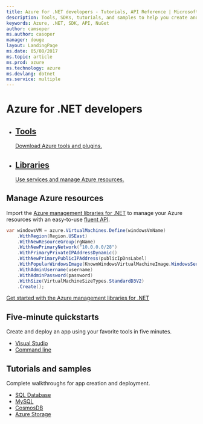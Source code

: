 ```yaml
---
title: Azure for .NET developers - Tutorials, API Reference | Microsoft Docs
description: Tools, SDKs, tutorials, and samples to help you create and deploy .NET apps to Azure.
keywords: Azure, .NET, SDK, API, NuGet
author: camsoper
ms.author: casoper
manager: douge
layout: LandingPage
ms.date: 05/08/2017
ms.topic: article
ms.prod: azure
ms.technology: azure
ms.devlang: dotnet
ms.service: multiple
---
```


# Azure for .NET developers

<ul class="panelContent">
    <li> 
        <div class="cardSize">
            <div class="cardPadding">
                <div class="card">
                    <div class="cardText">
                        <a href="dotnet-tools.md">
                            <h2>Tools</h2>
                            <span>Download Azure tools and plugins.</span>
                        </a>
                    </div>
                </div>
            </div>
        </div>
    </li>
    <li>
        <div class="cardSize">
            <div class="cardPadding">
                <div class="card">
                    <div class="cardText">
                        <a href="dotnet-sdk-azure-install.md">
                            <h2>Libraries</h2>
                            <span>Use services and manage Azure resources.</span>
                        </a>
                    </div>
                </div>
            </div>
        </div>
    </li>
</ul>

## Manage Azure resources

Import the [Azure management libraries for .NET](dotnet-sdk-azure-install.md) to manage your Azure resources with an easy-to-use [fluent API](dotnet-sdk-azure-concepts.md). 

```csharp
var windowsVM = azure.VirtualMachines.Define(windowsVmName)
    .WithRegion(Region.USEast)
    .WithNewResourceGroup(rgName)
    .WithNewPrimaryNetwork("10.0.0.0/28")
    .WithPrimaryPrivateIPAddressDynamic()
    .WithNewPrimaryPublicIPAddress(publicIpDnsLabel)
    .WithPopularWindowsImage(KnownWindowsVirtualMachineImage.WindowsServer2012R2Datacenter)
    .WithAdminUsername(username)
    .WithAdminPassword(password)
    .WithSize(VirtualMachineSizeTypes.StandardD3V2)
    .Create();
 ```

[Get started with the Azure management libraries for .NET](dotnet-sdk-azure-get-started.md)

## Five-minute quickstarts
Create and deploy an app using your favorite tools in five minutes.
<ul>
   <li><a href="dotnet-quickstart-vs.md">Visual Studio</a></li>
   <li><a href="dotnet-quickstart-xplat.md">Command line</a></li>
</ul>

## Tutorials and samples

Complete walkthroughs for app creation and deployment.

<ul>
    <li><a href="/azure/sql-database/sql-database-connect-query-java">SQL Database</a></li>
    <li><a href="/azure/app-service-web/app-service-web-tutorial-java-mysql">MySQL</a></li>
    <li><a href="/azure/documentdb/documentdb-java-application">CosmosDB</a></li>
    <li><a href="/azure/storage/storage-java-how-to-use-blob-storage">Azure Storage</a></li>
</ul>
